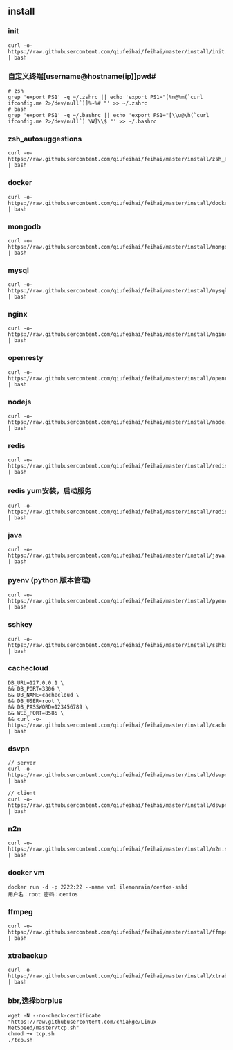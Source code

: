 ## install

### init
```
curl -o- https://raw.githubusercontent.com/qiufeihai/feihai/master/install/init.sh | bash
```

### 自定义终端[username@hostname(ip)]pwd#
```
# zsh
grep 'export PS1' -q ~/.zshrc || echo 'export PS1="[%n@%m(`curl ifconfig.me 2>/dev/null`)]%~%# "' >> ~/.zshrc
# bash
grep 'export PS1' -q ~/.bashrc || echo 'export PS1="[\\u@\h(`curl ifconfig.me 2>/dev/null`) \W]\\$ "' >> ~/.bashrc
```

### zsh_autosuggestions
```
curl -o- https://raw.githubusercontent.com/qiufeihai/feihai/master/install/zsh_autosuggestions.sh | bash
```

### docker
```
curl -o- https://raw.githubusercontent.com/qiufeihai/feihai/master/install/docker.sh | bash
```

### mongodb
```
curl -o- https://raw.githubusercontent.com/qiufeihai/feihai/master/install/mongodb.sh | bash
```

### mysql
```
curl -o- https://raw.githubusercontent.com/qiufeihai/feihai/master/install/mysql.sh | bash
```

### nginx
```
curl -o- https://raw.githubusercontent.com/qiufeihai/feihai/master/install/nginx.sh | bash
```

### openresty
```
curl -o- https://raw.githubusercontent.com/qiufeihai/feihai/master/install/openresty.sh | bash
```

### nodejs
```
curl -o- https://raw.githubusercontent.com/qiufeihai/feihai/master/install/node.sh | bash
```

### redis
```
curl -o- https://raw.githubusercontent.com/qiufeihai/feihai/master/install/redis.sh | bash
```

### redis   yum安装，启动服务
```
curl -o- https://raw.githubusercontent.com/qiufeihai/feihai/master/install/redis_yum.sh | bash
```

### java
```
curl -o- https://raw.githubusercontent.com/qiufeihai/feihai/master/install/java.sh | bash
```

### pyenv (python 版本管理)
```
curl -o- https://raw.githubusercontent.com/qiufeihai/feihai/master/install/pyenv.sh | bash
```

### sshkey
```
curl -o- https://raw.githubusercontent.com/qiufeihai/feihai/master/install/sshkey.sh | bash
```

### cachecloud
```
DB_URL=127.0.0.1 \
&& DB_PORT=3306 \
&& DB_NAME=cachecloud \
&& DB_USER=root \
&& DB_PASSWORD=123456789 \
&& WEB_PORT=8585 \
&& curl -o- https://raw.githubusercontent.com/qiufeihai/feihai/master/install/cachecloud.sh | bash

```

### dsvpn
```
// server
curl -o- https://raw.githubusercontent.com/qiufeihai/feihai/master/install/dsvpn_server.sh | bash

// client
curl -o- https://raw.githubusercontent.com/qiufeihai/feihai/master/install/dsvpn_client.sh | bash

```

### n2n
```
curl -o- https://raw.githubusercontent.com/qiufeihai/feihai/master/install/n2n.sh | bash
```

### docker vm 
```
docker run -d -p 2222:22 --name vm1 ilemonrain/centos-sshd  
用户名：root 密码：centos
```

### ffmpeg
```
curl -o- https://raw.githubusercontent.com/qiufeihai/feihai/master/install/ffmpeg.sh | bash
```

### xtrabackup
```
curl -o- https://raw.githubusercontent.com/qiufeihai/feihai/master/install/xtrabackup.sh | bash
```

### bbr,选择bbrplus
```
wget -N --no-check-certificate "https://raw.githubusercontent.com/chiakge/Linux-NetSpeed/master/tcp.sh"
chmod +x tcp.sh
./tcp.sh
```